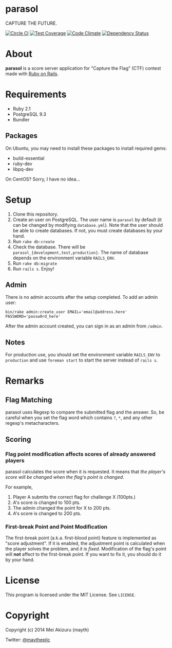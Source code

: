 parasol
=======

CAPTURE THE FUTURE.

[![Circle CI](https://circleci.com/gh/mayth/parasol.svg?style=shield)](https://circleci.com/gh/mayth/parasol)
[![Test Coverage](https://codeclimate.com/github/mayth/parasol/badges/coverage.svg)](https://codeclimate.com/github/mayth/parasol/coverage)
[![Code Climate](https://codeclimate.com/github/mayth/parasol/badges/gpa.svg)](https://codeclimate.com/github/mayth/parasol)
[![Dependency Status](https://gemnasium.com/mayth/parasol.svg)](https://gemnasium.com/mayth/parasol)

# About

**parasol** is a score server application for "Capture the Flag" (CTF) contest made with [Ruby on Rails](http://rubyonrails.org/).

# Requirements
* Ruby 2.1
* PostgreSQL 9.3
* Bundler

## Packages
On Ubuntu, you may need to install these packages to install required gems:

* build-essential
* ruby-dev
* libpq-dev

On CentOS? Sorry, I have no idea...

# Setup
1. Clone this repository.
2. Create an user on PostgreSQL. The user name is `parasol` by default (it can be changed by modifying `database.yml`). Note that the user should be able to create databases. If not, you must create databases by your hand.
3. Run `rake db:create`
4. Check the database. There will be `parasol_{development,test,production}`. The name of database depends on the environment variable `RAILS_ENV`.
5. Run `rake db:migrate`
6. Run `rails s`. Enjoy!

## Admin

There is no admin accounts after the setup completed. To add an admin user:

```
bin/rake admin:create_user EMAIL='email@address.here' PASSWORD='passw0rd_here'
```

After the admin account created, you can sign in as an admin from `/admin`.

## Notes

For production use, you should set the environment variable `RAILS_ENV` to `production` and use `foreman start` to start the server instead of `rails s`.

# Remarks

## Flag Matching

parasol uses Regexp to compare the submitted flag and the answer. So, be careful when you set the flag word which contains `?`, `*`, and any other regexp's metacharacters.

## Scoring

### Flag point modification affects scores of already answered players

parasol calculates the score when it is requested. It means that *the player's score will be changed when the flag's point is changed*.

For example,

1. Player A submits the correct flag for challenge X (100pts.)
2. A's score is changed to 100 pts.
3. The admin changed the point for X to 200 pts.
4. A's score is changed to 200 pts.

### First-break Point and Point Modification

The first-break point (a.k.a. first-blood point) feature is implemented as "score adjustment". If it is enabled, the adjustment point is calculated when the player solves the problem, and *it is fixed*. Modification of the flag's point will **not** affect to  the first-break point. If you want to fix it, you should do it by your hand.

# License
This program is licensed under the MIT License. See `LICENSE`.

# Copyright
Copyright (c) 2014 Mei Akizuru (mayth)

Twitter: [@maytheplic](https://twitter.com/maytheplic)
